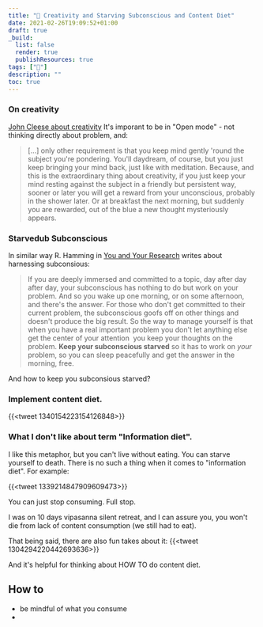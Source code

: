 ```yaml
---
title: "🌱 Creativity and Starving Subconscious and Content Diet"
date: 2021-02-26T19:09:52+01:00
draft: true
_build:
  list: false
  render: true
  publishResources: true
tags: ["🌱"]
description: ""
toc: true
---
```


### On creativity
[John Cleese about creativity](https://speakola.com/arts/john-cleese-creativity-lecture-1991)
It's imporant to be in "Open mode" - not thinking directly about problem, and:

> [...] only other requirement is that you keep mind gently 'round the subject you're pondering.
>You'll daydream, of course, but you just keep bringing your mind back, just like with meditation. Because, and this is the extraordinary thing about creativity, if you just keep your mind resting against the subject in a friendly but persistent way, sooner or later you will get a reward from your unconscious, probably in the shower later. Or at breakfast the next morning, but suddenly you are rewarded, out of the blue a new thought mysteriously appears.

### Starvedub Subconscious 
In similar way R. Hamming in [You and Your Research](http://www.people.vcu.edu/~btmcinnes/lab/hamming.html) writes about harnessing subconsious:

>If you are deeply immersed and committed to a topic, day after day after day, your subconscious has nothing to do but work on your problem. And so you wake up one morning, or on some afternoon, and there's the answer. For those who don't get committed to their current problem, the subconscious goofs off on other things and doesn't produce the big result. So the way to manage yourself is that when you have a real important problem you don't let anything else get the center of your attention ­ you keep your thoughts on the problem. **Keep your subconscious starved** so it has to work on _your_ problem, so you can sleep peacefully and get the answer in the morning, free.

And how to keep you subconsious starved?

### Implement content diet. 
{{<tweet 1340154223154126848>}}



### What I don't like about term "Information diet".
I like this metaphor, but you can't live without eating. You can starve yourself to death.
There is no such a thing when it comes to "information diet".
For example:

{{<tweet 1339214847909609473>}}

You can just stop consuming. Full stop. 

I was on 10 days vipasanna silent retreat, and I can assure you, you won't die from lack of content consumption (we still had to eat).

That being said, there are also fun takes about it:
{{<tweet 1304294220442693636>}}

And it's helpful for thinking about HOW TO do content diet.

## How to
- be mindful of what you consume
- 

